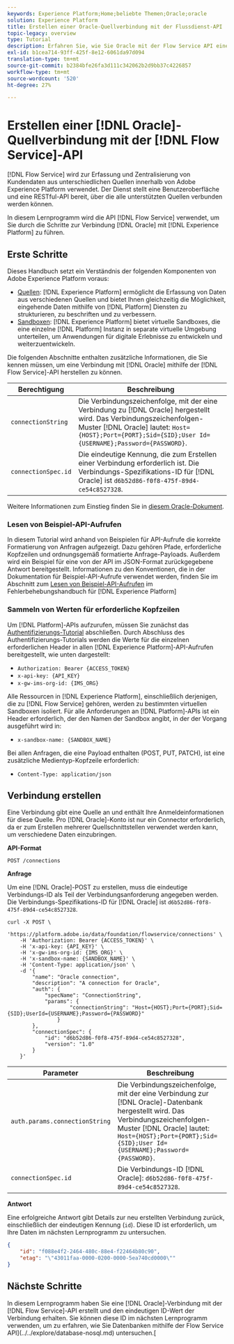 ```yaml
---
keywords: Experience Platform;Home;beliebte Themen;Oracle;oracle
solution: Experience Platform
title: Erstellen einer Oracle-Quellverbindung mit der Flussdienst-API
topic-legacy: overview
type: Tutorial
description: Erfahren Sie, wie Sie Oracle mit der Flow Service API eine Verbindung zur Experience Platform herstellen.
exl-id: b1cea714-93ff-425f-8e12-6061da97d094
translation-type: tm+mt
source-git-commit: b2384bfe26fa3d111c342062b2d9bb37c4226857
workflow-type: tm+mt
source-wordcount: '520'
ht-degree: 27%

---
```


# Erstellen einer [!DNL Oracle]-Quellverbindung mit der [!DNL Flow Service]-API

[!DNL Flow Service] wird zur Erfassung und Zentralisierung von Kundendaten aus unterschiedlichen Quellen innerhalb von Adobe Experience Platform verwendet. Der Dienst stellt eine Benutzeroberfläche und eine RESTful-API bereit, über die alle unterstützten Quellen verbunden werden können.

In diesem Lernprogramm wird die API [!DNL Flow Service] verwendet, um Sie durch die Schritte zur Verbindung [!DNL Oracle] mit [!DNL Experience Platform] zu führen.

## Erste Schritte

Dieses Handbuch setzt ein Verständnis der folgenden Komponenten von Adobe Experience Platform voraus:

* [Quellen](../../../../home.md):  [!DNL Experience Platform] ermöglicht die Erfassung von Daten aus verschiedenen Quellen und bietet Ihnen gleichzeitig die Möglichkeit, eingehende Daten mithilfe von  [!DNL Platform] Diensten zu strukturieren, zu beschriften und zu verbessern.
* [Sandboxen](../../../../../sandboxes/home.md):  [!DNL Experience Platform] bietet virtuelle Sandboxes, die eine einzelne  [!DNL Platform] Instanz in separate virtuelle Umgebung unterteilen, um Anwendungen für digitale Erlebnisse zu entwickeln und weiterzuentwickeln.

Die folgenden Abschnitte enthalten zusätzliche Informationen, die Sie kennen müssen, um eine Verbindung mit [!DNL Oracle] mithilfe der [!DNL Flow Service]-API herstellen zu können.

| Berechtigung | Beschreibung |
| ---------- | ----------- |
| `connectionString` | Die Verbindungszeichenfolge, mit der eine Verbindung zu [!DNL Oracle] hergestellt wird. Das Verbindungszeichenfolgen-Muster [!DNL Oracle] lautet: `Host={HOST};Port={PORT};Sid={SID};User Id={USERNAME};Password={PASSWORD}`. |
| `connectionSpec.id` | Die eindeutige Kennung, die zum Erstellen einer Verbindung erforderlich ist. Die Verbindungs-Spezifikations-ID für [!DNL Oracle] ist `d6b52d86-f0f8-475f-89d4-ce54c8527328`. |

Weitere Informationen zum Einstieg finden Sie in [diesem Oracle-Dokument](https://docs.oracle.com/database/121/ODPNT/featConnecting.htm#ODPNT199).

### Lesen von Beispiel-API-Aufrufen

In diesem Tutorial wird anhand von Beispielen für API-Aufrufe die korrekte Formatierung von Anfragen aufgezeigt. Dazu gehören Pfade, erforderliche Kopfzeilen und ordnungsgemäß formatierte Anfrage-Payloads. Außerdem wird ein Beispiel für eine von der API im JSON-Format zurückgegebene Antwort bereitgestellt. Informationen zu den Konventionen, die in der Dokumentation für Beispiel-API-Aufrufe verwendet werden, finden Sie im Abschnitt zum [Lesen von Beispiel-API-Aufrufen](../../../../../landing/troubleshooting.md#how-do-i-format-an-api-request) im Fehlerbehebungshandbuch für [!DNL Experience Platform]

### Sammeln von Werten für erforderliche Kopfzeilen

Um [!DNL Platform]-APIs aufzurufen, müssen Sie zunächst das [Authentifizierungs-Tutorial](https://www.adobe.com/go/platform-api-authentication-en) abschließen. Durch Abschluss des Authentifizierungs-Tutorials werden die Werte für die einzelnen erforderlichen Header in allen [!DNL Experience Platform]-API-Aufrufen bereitgestellt, wie unten dargestellt:

* `Authorization: Bearer {ACCESS_TOKEN}`
* `x-api-key: {API_KEY}`
* `x-gw-ims-org-id: {IMS_ORG}`

Alle Ressourcen in [!DNL Experience Platform], einschließlich derjenigen, die zu [!DNL Flow Service] gehören, werden zu bestimmten virtuellen Sandboxen isoliert. Für alle Anforderungen an [!DNL Platform]-APIs ist ein Header erforderlich, der den Namen der Sandbox angibt, in der der Vorgang ausgeführt wird in:

* `x-sandbox-name: {SANDBOX_NAME}`

Bei allen Anfragen, die eine Payload enthalten (POST, PUT, PATCH), ist eine zusätzliche Medientyp-Kopfzeile erforderlich:

* `Content-Type: application/json`

## Verbindung erstellen

Eine Verbindung gibt eine Quelle an und enthält Ihre Anmeldeinformationen für diese Quelle. Pro [!DNL Oracle]-Konto ist nur ein Connector erforderlich, da er zum Erstellen mehrerer Quellschnittstellen verwendet werden kann, um verschiedene Daten einzubringen.

**API-Format**

```http
POST /connections
```

**Anfrage**

Um eine [!DNL Oracle]-POST zu erstellen, muss die eindeutige Verbindungs-ID als Teil der Verbindungsanforderung angegeben werden. Die Verbindungs-Spezifikations-ID für [!DNL Oracle] ist `d6b52d86-f0f8-475f-89d4-ce54c8527328`.

```shell
curl -X POST \
    'https://platform.adobe.io/data/foundation/flowservice/connections' \
    -H 'Authorization: Bearer {ACCESS_TOKEN}' \
    -H 'x-api-key: {API_KEY}' \
    -H 'x-gw-ims-org-id: {IMS_ORG}' \
    -H 'x-sandbox-name: {SANDBOX_NAME}' \
    -H 'Content-Type: application/json' \
    -d '{
        "name": "Oracle connection",
        "description": "A connection for Oracle",
        "auth": {
            "specName": "ConnectionString",
            "params": {
                    "connectionString": "Host={HOST};Port={PORT};Sid={SID};UserId={USERNAME};Password={PASSWORD}"
                }
        },
        "connectionSpec": {
            "id": "d6b52d86-f0f8-475f-89d4-ce54c8527328",
            "version": "1.0"
        }
    }'
```

| Parameter | Beschreibung |
| --------- | ----------- |
| `auth.params.connectionString` | Die Verbindungszeichenfolge, mit der eine Verbindung zur [!DNL Oracle]-Datenbank hergestellt wird. Das Verbindungszeichenfolgen-Muster [!DNL Oracle] lautet: `Host={HOST};Port={PORT};Sid={SID};User Id={USERNAME};Password={PASSWORD}`. |
| `connectionSpec.id` | Die Verbindungs-ID [!DNL Oracle]: `d6b52d86-f0f8-475f-89d4-ce54c8527328`. |

**Antwort**

Eine erfolgreiche Antwort gibt Details zur neu erstellten Verbindung zurück, einschließlich der eindeutigen Kennung (`id`). Diese ID ist erforderlich, um Ihre Daten im nächsten Lernprogramm zu untersuchen.

```json
{
    "id": "f088e4f2-2464-480c-88e4-f22464b80c90",
    "etag": "\"43011faa-0000-0200-0000-5ea740cd0000\""
}
```

## Nächste Schritte

In diesem Lernprogramm haben Sie eine [!DNL Oracle]-Verbindung mit der [!DNL Flow Service]-API erstellt und den eindeutigen ID-Wert der Verbindung erhalten. Sie können diese ID im nächsten Lernprogramm verwenden, um zu erfahren, wie Sie Datenbanken mithilfe der Flow Service API](../../explore/database-nosql.md) untersuchen.[
